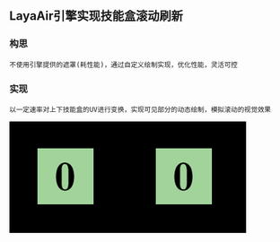 ## LayaAir引擎实现技能盒滚动刷新
### 构思
    不使用引擎提供的遮罩(耗性能)，通过自定义绘制实现，优化性能，灵活可控

### 实现
	以一定速率对上下技能盒的UV进行变换，实现可见部分的动态绘制，模拟滚动的视觉效果
  ![img](https://github.com/niltext/Rolling-box/blob/master/laya/assets/0.gif)![img](https://github.com/niltext/Rolling-box/blob/master/laya/assets/1.gif)
